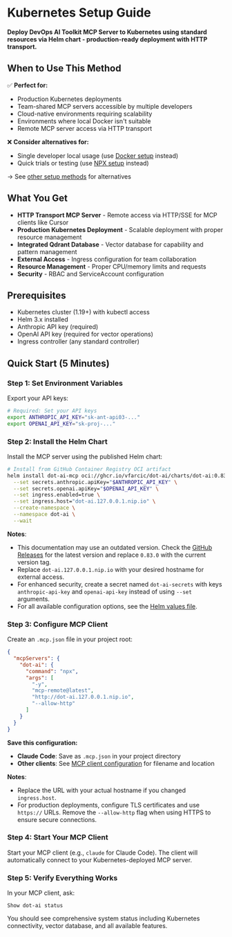 # Kubernetes Setup Guide

**Deploy DevOps AI Toolkit MCP Server to Kubernetes using standard resources via Helm chart - production-ready deployment with HTTP transport.**

## When to Use This Method

✅ **Perfect for:**
- Production Kubernetes deployments
- Team-shared MCP servers accessible by multiple developers
- Cloud-native environments requiring scalability
- Environments where local Docker isn't suitable
- Remote MCP server access via HTTP transport

❌ **Consider alternatives for:**
- Single developer local usage (use [Docker setup](docker-setup.md) instead)
- Quick trials or testing (use [NPX setup](npx-setup.md) instead)

→ See [other setup methods](../mcp-setup.md#setup-methods) for alternatives

## What You Get

- **HTTP Transport MCP Server** - Remote access via HTTP/SSE for MCP clients like Cursor
- **Production Kubernetes Deployment** - Scalable deployment with proper resource management
- **Integrated Qdrant Database** - Vector database for capability and pattern management
- **External Access** - Ingress configuration for team collaboration
- **Resource Management** - Proper CPU/memory limits and requests
- **Security** - RBAC and ServiceAccount configuration

## Prerequisites

- Kubernetes cluster (1.19+) with kubectl access
- Helm 3.x installed
- Anthropic API key (required)
- OpenAI API key (required for vector operations)
- Ingress controller (any standard controller)

## Quick Start (5 Minutes)

### Step 1: Set Environment Variables

Export your API keys:

```bash
# Required: Set your API keys
export ANTHROPIC_API_KEY="sk-ant-api03-..."
export OPENAI_API_KEY="sk-proj-..."
```

### Step 2: Install the Helm Chart

Install the MCP server using the published Helm chart:

```bash
# Install from GitHub Container Registry OCI artifact
helm install dot-ai-mcp oci://ghcr.io/vfarcic/dot-ai/charts/dot-ai:0.83.0 \
  --set secrets.anthropic.apiKey="$ANTHROPIC_API_KEY" \
  --set secrets.openai.apiKey="$OPENAI_API_KEY" \
  --set ingress.enabled=true \
  --set ingress.host="dot-ai.127.0.0.1.nip.io" \
  --create-namespace \
  --namespace dot-ai \
  --wait
```

**Notes**: 
- This documentation may use an outdated version. Check the [GitHub Releases](https://github.com/vfarcic/dot-ai/releases) for the latest version and replace `0.83.0` with the current version tag.
- Replace `dot-ai.127.0.0.1.nip.io` with your desired hostname for external access.
- For enhanced security, create a secret named `dot-ai-secrets` with keys `anthropic-api-key` and `openai-api-key` instead of using `--set` arguments.
- For all available configuration options, see the [Helm values file](https://github.com/vfarcic/dot-ai/blob/main/charts/values.yaml).

### Step 3: Configure MCP Client

Create an `.mcp.json` file in your project root:

```json
{
  "mcpServers": {
    "dot-ai": {
      "command": "npx",
      "args": [
        "-y",
        "mcp-remote@latest",
        "http://dot-ai.127.0.0.1.nip.io",
        "--allow-http"
      ]
    }
  }
}
```

**Save this configuration:**
- **Claude Code**: Save as `.mcp.json` in your project directory
- **Other clients**: See [MCP client configuration](../mcp-setup.md#mcp-client-compatibility) for filename and location

**Notes**:
- Replace the URL with your actual hostname if you changed `ingress.host`.
- For production deployments, configure TLS certificates and use `https://` URLs. Remove the `--allow-http` flag when using HTTPS to ensure secure connections.

### Step 4: Start Your MCP Client

Start your MCP client (e.g., `claude` for Claude Code). The client will automatically connect to your Kubernetes-deployed MCP server.

### Step 5: Verify Everything Works

In your MCP client, ask:
```
Show dot-ai status
```

You should see comprehensive system status including Kubernetes connectivity, vector database, and all available features.
